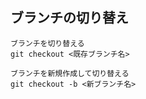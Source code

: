 ## ブランチの切り替え
    ブランチを切り替える
    git checkout <既存ブランチ名>
    
    ブランチを新規作成して切り替える
    git checkout -b <新ブランチ名>

